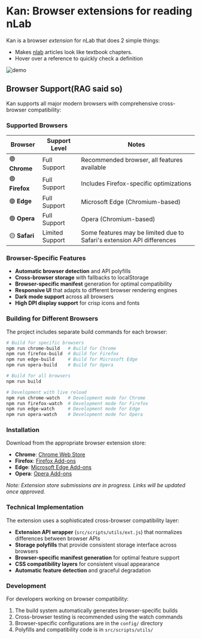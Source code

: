 # Kan: Browser extensions for reading nLab

Kan is a browser *extension* for nLab that does 2 simple things:

- Makes [nlab](ncatlab.org/nlab/) articles look like textbook chapters.
- Hover over a reference to quickly check a definition


![demo](https://user-images.githubusercontent.com/5866348/32987959-4407361a-ccae-11e7-805c-2c955f46822c.gif)

## Browser Support(RAG said so)

Kan supports all major modern browsers with comprehensive cross-browser compatibility:

### Supported Browsers

| Browser | Support Level | Notes |
|---------|---------------|-------|
| 🟢 **Chrome** | Full Support | Recommended browser, all features available |
| 🟢 **Firefox** | Full Support | Includes Firefox-specific optimizations |
| 🟢 **Edge** | Full Support | Microsoft Edge (Chromium-based) |
| 🟢 **Opera** | Full Support | Opera (Chromium-based) |
| 🟡 **Safari** | Limited Support | Some features may be limited due to Safari's extension API differences |

### Browser-Specific Features

- **Automatic browser detection** and API polyfills
- **Cross-browser storage** with fallbacks to localStorage
- **Browser-specific manifest** generation for optimal compatibility
- **Responsive UI** that adapts to different browser rendering engines
- **Dark mode support** across all browsers
- **High DPI display support** for crisp icons and fonts

### Building for Different Browsers

The project includes separate build commands for each browser:

```bash
# Build for specific browsers
npm run chrome-build   # Build for Chrome
npm run firefox-build  # Build for Firefox  
npm run edge-build     # Build for Microsoft Edge
npm run opera-build    # Build for Opera

# Build for all browsers
npm run build

# Development with live reload
npm run chrome-watch   # Development mode for Chrome
npm run firefox-watch  # Development mode for Firefox
npm run edge-watch     # Development mode for Edge
npm run opera-watch    # Development mode for Opera
```

### Installation

Download from the appropriate browser extension store:

- **Chrome**: [Chrome Web Store](link-pending)
- **Firefox**: [Firefox Add-ons](link-pending) 
- **Edge**: [Microsoft Edge Add-ons](link-pending)
- **Opera**: [Opera Add-ons](link-pending)

*Note: Extension store submissions are in progress. Links will be updated once approved.*

### Technical Implementation

The extension uses a sophisticated cross-browser compatibility layer:

- **Extension API wrapper** (`src/scripts/utils/ext.js`) that normalizes differences between browser APIs
- **Storage polyfills** that provide consistent storage interface across browsers
- **Browser-specific manifest generation** for optimal feature support
- **CSS compatibility layers** for consistent visual appearance
- **Automatic feature detection** and graceful degradation

### Development

For developers working on browser compatibility:

1. The build system automatically generates browser-specific builds
2. Cross-browser testing is recommended using the watch commands
3. Browser-specific configurations are in the `config/` directory
4. Polyfills and compatibility code is in `src/scripts/utils/`

